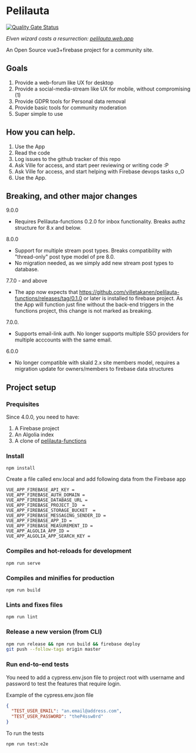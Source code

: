 # Pelilauta

[![Quality Gate Status](https://sonarcloud.io/api/project_badges/measure?project=villetakanen_pelilauta2&metric=alert_status)](https://sonarcloud.io/dashboard?id=villetakanen_pelilauta2)

_Elven wizard casts a resurrection: [pelilauta.web.app](https://pelilauta.web.app)_

An Open Source vue3+firebase project for a community site. 

## Goals
1. Provide a web-forum like UX for desktop
2. Provide a social-media-stream like UX for mobile, without compromising (1)
3. Provide GDPR tools for Personal data removal
4. Provide basic tools for community moderation
5. Super simple to use

## How you can help.
1. Use the App
2. Read the code
3. Log issues to the github tracker of this repo
4. Ask Ville for access, and start peer reviewing or writing code :P
5. Ask Ville for access, and start helping with Firebase devops tasks o_O
6. Use the App.

## Breaking, and other major changes

9.0.0
- Requires Pelilauta-functions 0.2.0 for inbox functionality. Breaks authz structure for 8.x and below.

8.0.0 
- Support for multiple stream post types. Breaks compatibility with "thread-only" post type model of pre 8.0.
- No migration needed, as we simply add new stream post types to database.

7.7.0 - and above
- The app now expects that https://github.com/villetakanen/pelilauta-functions/releases/tag/0.1.0 
  or later is installed to firebase project. As the App will function just fine without the back-end
  triggers in the functions project, this change is not marked as breaking.

7.0.0.
- Supports email-link auth. No longer supports multiple SSO providers for multiple acccounts with 
  the same email.

6.0.0
- No longer compatible with skald 2.x site members model, requires a migration update for 
  owners/members to firebase data structures

## Project setup

### Prequisites

Since 4.0.0, you need to have:
1. A Firebase project
2. An Algolia index
3. A clone of [pelilauta-functions](https://github.com/villetakanen/pelilauta-functions)

### Install
```
npm install
```

Create a file called env.local and add following data from the Firebase app
```text
VUE_APP_FIREBASE_API_KEY = 
VUE_APP_FIREBASE_AUTH_DOMAIN =  
VUE_APP_FIREBASE_DATABASE_URL = 
VUE_APP_FIREBASE_PROJECT_ID  = 
VUE_APP_FIREBASE_STORAGE_BUCKET  = 
VUE_APP_FIREBASE_MESSAGING_SENDER_ID =
VUE_APP_FIREBASE_APP_ID =
VUE_APP_FIREBASE_MEASUREMENT_ID = 
VUE_APP_ALGOLIA_APP_ID = 
VUE_APP_ALGOLIA_APP_SEARCH_KEY = 
```

### Compiles and hot-reloads for development
```
npm run serve
```

### Compiles and minifies for production
```
npm run build
```

### Lints and fixes files
```
npm run lint
```

### Release a new version (from CLI)
```bash
npm run release && npm run build && firebase deploy
git push --follow-tags origin master
```

### Run end-to-end tests
You need to add a cypress.env.json file to project root with username and password to test the features that require login.

Example of the cypress.env.json file
```json
{
  "TEST_USER_EMAIL": "an.email@address.com",
  "TEST_USER_PASSWORD": "theP4ssw0rd"
}
```
To run the tests
```bash
npm run test:e2e
```

